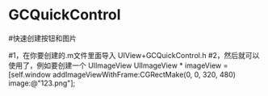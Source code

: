 # GCQuickControl
#快速创建按钮和图片

#1，在你要创建的.m文件里面导入 UIView+GCQuickControl.h
#2，然后就可以使用了，例如要创建一个  UIImageView 
  UIImageView * imageView = [self.window addImageViewWithFrame:CGRectMake(0, 0, 320, 480) image:@"123.png"];

